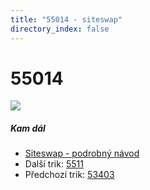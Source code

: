 ```yaml
---
title: "55014 - siteswap"
directory_index: false
---
```


# 55014

![](/animace/siteswap/55014.gif)

##### Kam dál

- [Siteswap - podrobný návod](/siteswap.html "Podrobné vysvětlení siteswapů..")
- Další trik: [5511](5511.html "Siteswap 5511")
- Předchozí trik: [53403](53403.html "Siteswap 53403")

